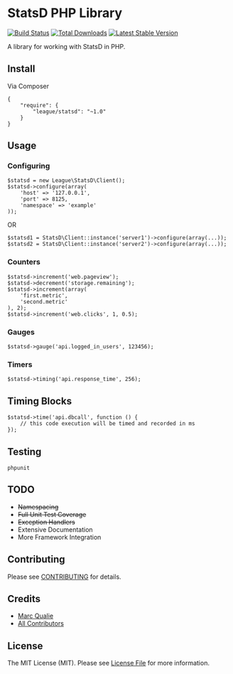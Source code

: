 # StatsD PHP Library

[![Build Status](https://travis-ci.org/php-loep/statsd.png?branch=master)](https://travis-ci.org/php-loep/statsd)
[![Total Downloads](https://poser.pugx.org/league/statsd/downloads.png)](https://packagist.org/packages/league/statsd)
[![Latest Stable Version](https://poser.pugx.org/league/statsd/v/stable.png)](https://packagist.org/packages/league/statsd)


A library for working with StatsD in PHP.


## Install

Via Composer

    {
        "require": {
            "league/statsd": "~1.0"
        }
    }


## Usage

### Configuring

    $statsd = new League\StatsD\Client();
    $statsd->configure(array(
        'host' => '127.0.0.1',
        'port' => 8125,
        'namespace' => 'example'
    ));

OR

    $statsd1 = StatsD\Client::instance('server1')->configure(array(...));
    $statsd2 = StatsD\Client::instance('server2')->configure(array(...));


### Counters

    $statsd->increment('web.pageview');
    $statsd->decrement('storage.remaining');
    $statsd->increment(array(
        'first.metric',
        'second.metric'
    ), 2);
    $statsd->increment('web.clicks', 1, 0.5);


### Gauges

    $statsd->gauge('api.logged_in_users', 123456);


### Timers

    $statsd->timing('api.response_time', 256);


## Timing Blocks

    $statsd->time('api.dbcall', function () {
        // this code execution will be timed and recorded in ms
    });


## Testing

    phpunit


## TODO

- ~~Namespacing~~
- ~~Full Unit Test Coverage~~
- ~~Exception Handlers~~
- Extensive Documentation
- More Framework Integration


## Contributing

Please see [CONTRIBUTING](https://github.com/php-loep/statsd/blob/master/CONTRIBUTING.md) for details.


## Credits

- [Marc Qualie](https://github.com/marcqualie)
- [All Contributors](https://github.com/php-loep/statsd/contributors)


## License

The MIT License (MIT). Please see [License File](https://github.com/php-loep/statsd/blob/master/LICENSE) for more information.
